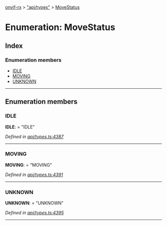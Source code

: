 [onvif-rx](../README.md) > ["api/types"](../modules/_api_types_.md) > [MoveStatus](../enums/_api_types_.movestatus.md)

# Enumeration: MoveStatus

## Index

### Enumeration members

* [IDLE](_api_types_.movestatus.md#idle)
* [MOVING](_api_types_.movestatus.md#moving)
* [UNKNOWN](_api_types_.movestatus.md#unknown)

---

## Enumeration members

<a id="idle"></a>

###  IDLE

**IDLE**:  = "IDLE"

*Defined in [api/types.ts:4387](https://github.com/patrickmichalina/onvif-rx/blob/f117e44/src/api/types.ts#L4387)*

___
<a id="moving"></a>

###  MOVING

**MOVING**:  = "MOVING"

*Defined in [api/types.ts:4391](https://github.com/patrickmichalina/onvif-rx/blob/f117e44/src/api/types.ts#L4391)*

___
<a id="unknown"></a>

###  UNKNOWN

**UNKNOWN**:  = "UNKNOWN"

*Defined in [api/types.ts:4395](https://github.com/patrickmichalina/onvif-rx/blob/f117e44/src/api/types.ts#L4395)*

___

